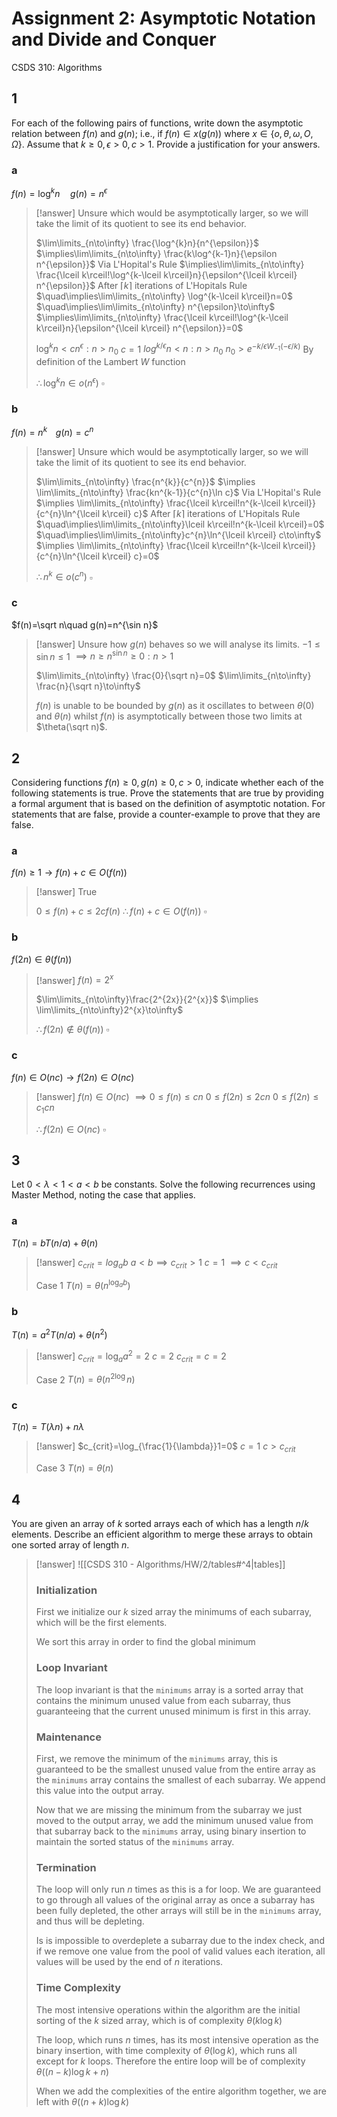 # Assignment 2: Asymptotic Notation and Divide and Conquer
CSDS 310: Algorithms

## 1

For each of the following pairs of functions, write down the asymptotic relation between $f(n)$ and $g(n)$; i.e., if $f(n) \in x(g(n))$ where $x\in\{o, \theta, \omega, O, \Omega\}$. Assume that $k \ge 0, \epsilon > 0, c > 1$. Provide a justification for your answers.  

### a

$f(n)=\log^{k}n\quad g(n)=n^\epsilon$

> [!answer]
> Unsure which would be asymptotically larger, so we will take the limit of its quotient to see its end behavior.
> 
> $\lim\limits_{n\to\infty} \frac{\log^{k}n}{n^{\epsilon}}$
> $\implies\lim\limits_{n\to\infty} \frac{k\log^{k-1}n}{\epsilon n^{\epsilon}}$ Via L'Hopital's Rule
> $\implies\lim\limits_{n\to\infty} \frac{\lceil k\rceil!\log^{k-\lceil k\rceil}n}{\epsilon^{\lceil k\rceil} n^{\epsilon}}$ After $\lceil k\rceil$ iterations of L'Hopitals Rule
> $\quad\implies\lim\limits_{n\to\infty} \log^{k-\lceil k\rceil}n=0$
> $\quad\implies\lim\limits_{n\to\infty} n^{\epsilon}\to\infty$
> $\implies\lim\limits_{n\to\infty} \frac{\lceil k\rceil!\log^{k-\lceil k\rceil}n}{\epsilon^{\lceil k\rceil} n^{\epsilon}}=0$
> 
> $\log^{k}n<cn^{\epsilon}:n>n_0$
> $c=1$
> $log^{k/\epsilon}n<n:n>n_0$
> $n_0>e^{-{k/\epsilon}W_{-1}(-\epsilon/k)}$ By definition of the Lambert $W$ function
> 
> $\therefore \log^{k}n\in o(n^{\epsilon})$
> $\square$

### b

$f(n)=n^{k\quad}g(n)=c^n$

> [!answer]
> Unsure which would be asymptotically larger, so we will take the limit of its quotient to see its end behavior.
> 
> $\lim\limits_{n\to\infty} \frac{n^{k}}{c^{n}}$
> $\implies \lim\limits_{n\to\infty} \frac{kn^{k-1}}{c^{n}\ln c}$ Via L'Hopital's Rule
> $\implies \lim\limits_{n\to\infty} \frac{\lceil k\rceil!n^{k-\lceil k\rceil}}{c^{n}\ln^{\lceil k\rceil} c}$ After $\lceil k\rceil$ iterations of L'Hopitals Rule
> $\quad\implies\lim\limits_{n\to\infty}\lceil k\rceil!n^{k-\lceil k\rceil}=0$
> $\quad\implies\lim\limits_{n\to\infty}c^{n}\ln^{\lceil k\rceil} c\to\infty$
> $\implies \lim\limits_{n\to\infty} \frac{\lceil k\rceil!n^{k-\lceil k\rceil}}{c^{n}\ln^{\lceil k\rceil} c}=0$
> 
> $\therefore n^{k}\in o(c^n)$
> $\square$

### c

$f(n)=\sqrt n\quad g(n)=n^{\sin n}$

> [!answer]
> Unsure how $g(n)$ behaves so we will analyse its limits.
> $-1\le \sin n\le 1$
> $\implies n\ge n^{\sin n}\ge 0:n>1$
> 
> $\lim\limits_{n\to\infty} \frac{0}{\sqrt n}=0$
> $\lim\limits_{n\to\infty} \frac{n}{\sqrt n}\to\infty$
> 
> $f(n)$ is unable to be bounded by $g(n)$ as it oscillates to between $\theta(0)$ and $\theta(n)$ whilst $f(n)$ is asymptotically between those two limits at $\theta(\sqrt n)$.

## 2

Considering functions $f(n) \ge 0, g(n) \ge 0, c > 0$, indicate whether each of the following statements is true. Prove the statements that are true by providing a formal argument that is based on the definition of asymptotic notation. For statements that are false, provide a counter-example to prove that they are false.  

### a

$f(n) \ge 1\to f(n)+c \in O(f(n))$

> [!answer]
> True
> 
> $0\le f(n)+c\le 2cf(n)$
> $\therefore f(n)+c\in O(f(n))$
> $\square$

### b

$f(2n) \in \theta(f(n))$

> [!answer]
> $f(n)=2^{x}$
> 
> $\lim\limits_{n\to\infty}\frac{2^{2x}}{2^{x}}$
> $\implies \lim\limits_{n\to\infty}2^{x}\to\infty$
> 
> $\therefore f(2n)\not\in\theta(f(n))$
> $\square$

### c

$f(n)\in O(nc)\to f(2n)\in O(nc)$

> [!answer]
> $f(n)\in O(nc)$
> $\implies 0\le f(n)\le cn$
> $0\le f(2n)\le 2cn$
> $0\le f(2n)\le c_1cn$
> 
> $\therefore f(2n)\in O(nc)$
> $\square$

## 3

Let $0 < \lambda < 1 < a < b$ be constants. Solve the following recurrences using Master Method, noting the case that applies.

### a

$T(n) = bT(n/a) + \theta(n)$  

> [!answer]
> $c_{crit}=log_{a}b$
> $a<b\implies c_{crit}>1$
> $c=1$
> $\implies c<c_{crit}$
> 
> Case 1
> $T(n)=\theta(n^{\log_{a}b})$

### b

$T(n) = a^2T(n/a) + \theta(n^2)$

> [!answer]
> $c_{crit}=\log_{a}a^2=2$
> $c=2$
> $c_{crit}=c=2$
> 
> Case 2
> $T(n)=\theta(n^{2\log}n)$

### c

$T(n) = T(\lambda n) + n\lambda$

> [!answer]
> $c_{crit}=\log_{\frac{1}{\lambda}}1=0$
> $c=1$
> $c>c_{crit}$
> 
> Case 3
> $T(n)=\theta(n)$

## 4

You are given an array of $k$ sorted arrays each of which has a length $n/k$ elements. Describe an efficient algorithm to merge these arrays to obtain one sorted array of length $n$.

> [!answer]
> ![[CSDS 310 - Algorithms/HW/2/tables#^4|tables]]
> 
> ### Initialization
> 
> First we initialize our $k$ sized array the minimums of each subarray, which will be the first elements.
> 
> We sort this array in order to find the global minimum
> 
> ### Loop Invariant
> 
> The loop invariant is that the `minimums` array is a sorted array that contains the minimum unused value from each subarray, thus guaranteeing that the current unused minimum is first in this array.
> 
> ### Maintenance
> 
> First, we remove the minimum of the `minimums` array, this is guaranteed to be the smallest unused value from the entire array as the `minimums` array contains the smallest of each subarray. We append this value into the output array.
> 
> Now that we are missing the minimum from the subarray we just moved to the output array, we add the minimum unused value from that subarray back to the `minimums` array, using binary insertion to maintain the sorted status of the `minimums` array.
> 
> ### Termination
> 
> The loop will only run $n$ times as this is a for loop. We are guaranteed to go through all values of the original array as once a subarray has been fully depleted, the other arrays will still be in the `minimums` array, and thus will be depleting.
> 
> Is is impossible to overdeplete a subarray due to the index check, and if we remove one value from the pool of valid values each iteration, all values will be used by the end of $n$ iterations.
> 
> ### Time Complexity
> 
> The most intensive operations within the algorithm are the initial sorting of the $k$ sized array, which is of complexity $\theta(k\log k)$
> 
> The loop, which runs $n$ times, has its most intensive operation as the binary insertion, with time complexity of $\theta(\log k)$, which runs all except for $k$ loops. Therefore the entire loop will be of complexity $\theta((n-k)\log k+n)$
> 
> When we add the complexities of the entire algorithm together, we are left with $\theta((n+k)\log k)$
